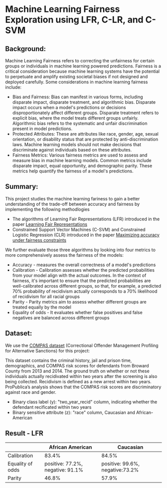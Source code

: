 # Machine Learning Fairness Exploration using LFR, C-LR, and C-SVM

## Background: 
Machine Learning Fairness refers to correcting the unfairness for certain groups or individuals in machine learning powered predictions. Fairness is a 
critical consideration because machine learning systems have the potential to perpetuate and amplify existing societal biases if not designed and deployed carefully.
Some considerations in machine learning fairness include:
* Bias and Fairness: Bias can manifest in various forms, including disparate impact, disparate treatment, and algorithmic bias. Disparate impact occurs when a model's predictions or decisions disproportionately affect different groups. Disparate treatment refers to explicit bias, where the model treats different groups unfairly. Algorithmic bias refers to the systematic and unfair discrimination present in model predictions.
* Protected Attributes: These are attributes like race, gender, age, sexual orientation, or disability status that are protected by anti-discrimination laws. Machine learning models should not make decisions that discriminate against individuals based on these attributes.
* Fairness Metrics: Various fairness metrics are used to assess and measure bias in machine learning models. Common metrics include disparate impact, equal opportunity, and demographic parity. These metrics help quantify the fairness of a model's predictions.

## Summary: 
This project studies the machine learning fariness to gain a better understanding of the trade-off between accuracy and fairness by implementing the following methodlogies

* The algorithms of Learning Fair Representations (LFR) introduced in the paper [Learning Fair Representations](http://proceedings.mlr.press/v28/zemel13.html) 
* Constrained Support Vector Machines (C-SVM) and Constrained Logistic Regression (CLR) introduced in the paper [Maximizing accuracy under fairness constraints](https://arxiv.org/abs/1507.05259 ) 

We further evaluate those three algorithms by looking into four metrics to more comprehensively assess the fairness of the models: 
* Accuracy - measures the overall correctness of a model's predictions
* Calibration - Calibration assesses whether the predicted probabilities from your model align with the actual outcomes. In the context of fairness, it's important to ensure that the predicted probabilities are well-calibrated across different groups, so that, for example, a predicted 70% probability of recidivism actually corresponds to a 70% likelihood of recidivism for all racial groups
* Parity - Parity metrics aim to assess whether different groups are treated equally by the model
* Equality of odds -  It evaluates whether false positives and false negatives are balanced across different groups

## Dataset:
We use the [COMPAS dataset](https://www.propublica.org/datastore/dataset/compas-recidivism-risk-score-data-and-analysis) (Correctional Offender Management Profiling for Alternative Sanctions) for this project: 

This dataset contains  the criminal history, jail and prison time, demographics, and COMPAS risk scores for defendants from Broward County from 2013 and 2014. The ground truth on whether 
or not these individuals actually recidivated within two years after the screening is also being collected. Recidivism is defined as a new arrest within two years. ProPublica’s analysis shows that the COMPAS risk scores are discriminatory against race and gender.

* Binary class label (y): "two_year_recid" column, indicating whether the defendant recificated within two years
* Binary sensitive attribute (z): "race" column, Caucasian and African-American

## Result - LFR
|                  | African American                 | Caucasian       |
| ---------------  | ---------------------------------| --------------- |
| Calibration      | 83.4%                            | 84.5%           |
| Equality of odds | positive: 77.2%, negative: 91.1% | positive: 99.6%, negative:73.2% |
| Parity           | 46.8%                            | 57.9%           |


  
